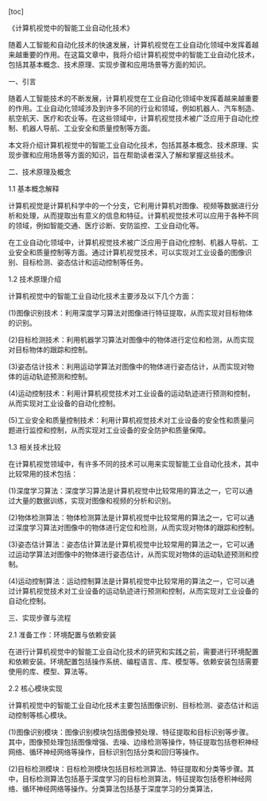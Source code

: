 
[toc]                    
                
                
《计算机视觉中的智能工业自动化技术》

随着人工智能和自动化技术的快速发展，计算机视觉在工业自动化领域中发挥着越来越重要的作用。在这篇文章中，我将介绍计算机视觉中的智能工业自动化技术，包括其基本概念、技术原理、实现步骤和应用场景等方面的知识。

一、引言

随着人工智能技术的不断发展，计算机视觉在工业自动化领域中发挥着越来越重要的作用。工业自动化领域涉及到许多不同的行业和领域，例如机器人、汽车制造、航空航天、医疗和农业等。在这些领域中，计算机视觉技术被广泛应用于自动化控制、机器人导航、工业安全和质量控制等方面。

本文将介绍计算机视觉中的智能工业自动化技术，包括其基本概念、技术原理、实现步骤和应用场景等方面的知识，旨在帮助读者深入了解和掌握这些技术。

二、技术原理及概念

1.1 基本概念解释

计算机视觉是计算机科学中的一个分支，它利用计算机对图像、视频等数据进行分析和处理，从而提取出有意义的信息和特征。计算机视觉技术可以应用于各种不同的领域，例如智能交通、医疗诊断、安防监控、工业自动化等。

在工业自动化领域中，计算机视觉技术被广泛应用于自动化控制、机器人导航、工业安全和质量控制等方面。通过计算机视觉技术，可以实现对工业设备的图像识别、目标检测、姿态估计和运动控制等任务。

1.2 技术原理介绍

计算机视觉中的智能工业自动化技术主要涉及以下几个方面：

(1)图像识别技术：利用深度学习算法对图像进行特征提取，从而实现对目标物体的识别。

(2)目标检测技术：利用机器学习算法对图像中的物体进行定位和检测，从而实现对目标物体的跟踪和控制。

(3)姿态估计技术：利用运动学算法对图像中的物体进行姿态估计，从而实现对物体的运动轨迹预测和控制。

(4)运动控制技术：利用计算机视觉技术对工业设备的运动轨迹进行预测和控制，从而实现对工业设备的自动化控制。

(5)工业安全和质量控制技术：利用计算机视觉技术对工业设备的安全性和质量问题进行监控和控制，从而实现对工业设备的安全防护和质量保障。

1.3 相关技术比较

在计算机视觉领域中，有许多不同的技术可以用来实现智能工业自动化技术，其中比较常用的技术包括：

(1)深度学习算法：深度学习算法是计算机视觉中比较常用的算法之一，它可以通过大量的数据训练，实现对图像和视频的分析和识别。

(2)物体检测算法：物体检测算法是计算机视觉中比较常用的算法之一，它可以通过深度学习算法对图像中的物体进行定位和检测，从而实现对物体的跟踪和控制。

(3)姿态估计算法：姿态估计算法是计算机视觉中比较常用的算法之一，它可以通过运动学算法对图像中的物体进行姿态估计，从而实现对物体的运动轨迹预测和控制。

(4)运动控制算法：运动控制算法是计算机视觉中比较常用的算法之一，它可以通过计算机视觉技术对工业设备的运动轨迹进行预测和控制，从而实现对工业设备的自动化控制。

三、实现步骤与流程

2.1 准备工作：环境配置与依赖安装

在进行计算机视觉中的智能工业自动化技术的研究和实践之前，需要进行环境配置和依赖安装。环境配置包括操作系统、编程语言、库、模型等。依赖安装包括需要使用的库、模型、算法等。

2.2 核心模块实现

计算机视觉中的智能工业自动化技术主要包括图像识别、目标检测、姿态估计和运动控制等核心模块。

(1)图像识别模块：图像识别模块包括图像预处理、特征提取和目标识别等步骤。其中，图像预处理包括图像增强、去噪、边缘检测等操作，特征提取包括卷积神经网络、循环神经网络等操作，目标识别包括分类和回归等操作。

(2)目标检测模块：目标检测模块包括目标检测算法、特征提取和分类等步骤。其中，目标检测算法包括基于深度学习的目标检测算法，特征提取包括卷积神经网络、循环神经网络等操作。分类算法包括基于深度学习的分类算法，

